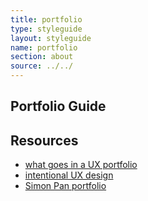 ```yaml
---
title: portfolio
type: styleguide
layout: styleguide
name: portfolio
section: about
source: ../../
---
```


## Portfolio Guide



## Resources

- [what goes in a UX portfolio](https://uxplanet.org/what-do-you-want-to-see-in-my-ux-design-portfolio-fc98dc48c01)
- [intentional UX design](https://uxplanet.org/successful-ux-design-is-intentional-design-73398a91ced)
- [Simon Pan portfolio](http://simonpan.com/)